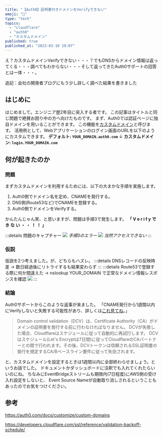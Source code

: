 ```yaml
---
title: "【Auth0】証明書付きドメインをVerifyできない"
emoji: "🦧"
type: "tech"
topics:
  - "cloudflare"
  - "auth0"
  - "カスタムドメイン"
published: true
published_at: "2023-03-10 19:07"
---
```


え？カスタムドメインVerifyできない・・・？でもDNSからドメイン情報は返ってくる・・・調べてもわからない・・・そして返ってきたAuth0サポートの回答とは一体・・・。

追記：会社の開発者ブログにもう少し詳しく調べた結果を書きました

## はじめに

はじめまして。エンジニア歴2年目に突入する者です。
この記事はタイトルと同じ問題で絶賛お困り中の方へ向けたものです。
まず、Auth0では認証ページに独自ドメインを用いることができます。
この機能を[カスタムドメイン](https://auth0.com/docs/customize/custom-domains)と呼びます。
活用例として、Webアプリケーションのログイン画面のURLを以下のようにカスタムできます。
**デフォルト: `YOUR_DOMAIN.auth0.com`**
↓
**カスタムドメイン: `login.YOUR_DOMAIN.com`**

## 何が起きたのか

### 問題

まずカスタムドメインを利用するためには、以下の大まかな手順を実施します。

1. Auth0側でドメイン名を定め、CNAMEを発行する。
2. DNS側(Route53など)でCNAMEを登録する。
3. Auth0側でドメインをVerifyする。

かんたんじゃん笑、と思いますが、問題は手順3で発生します。
**「 V e r i f y で き な い ・ ・ ！ ！ 」**

:::details 問題のキャプチャー
![](https://storage.googleapis.com/zenn-user-upload/84ad18c050c3-20230310.png)
*手順3のエラー*
![](https://storage.googleapis.com/zenn-user-upload/66399237c67a-20230309.png)
*当然アクセスできない*
:::

### 仮説

仮説を2つ考えました。が、どちらもハズレ。
:::details DNSレコードの反映時差
→ 数日経過後にリトライするも結果変わらず
:::
:::details Route53で登録する際に何か間違えた
→ nslookup YOUR_DOMAIN で正常なドメイン情報レスポンスを確認
![](https://storage.googleapis.com/zenn-user-upload/24e125462fee-20230310.png)
:::

### 結論

Auth0サポートからこのような返事が来ました。
「CNAME発行から1週間以内にVerifyしないと失敗する可能性があり、詳しくは[これ見てね](https://developers.cloudflare.com/ssl/reference/validation-backoff-schedule/)。」
> Domain control validation（DCV）は、Certificate Authority（CA）がドメインの証明書を発行する前に行わなければなりません。
> DCVが失敗した場合、Cloudflareはスケジュールに従って自動的に再試行します。
> DCVはスケジュール(Let's Encryptは7日間)に従ってCloudflareのCAパートナーとの間で行われます。その後、DCVトークンは信頼されるSSL証明書の発行を規定するCA/Bベースライン要件に従って失効されます。

と、カスタムドメインを設定するときは1週間以内に全部終わらせましょう。というお話でした。
ドキュメントかダッシュボードに注釈でも入れてくれたらいいのにね。
ちなみにEventBridgeストリームも期限内(7日程度)にAWS側の受け入れ設定をしないと、
Event Source Nameが自動取り消しされるということもあったのでお気をつけください。

## 参考

<https://auth0.com/docs/customize/custom-domains>

<https://developers.cloudflare.com/ssl/reference/validation-backoff-schedule/>
